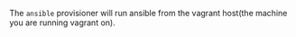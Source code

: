 The `ansible` provisioner will run ansible from the vagrant host(the machine you are running vagrant on).